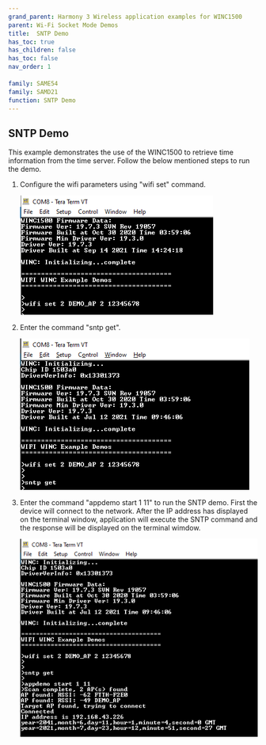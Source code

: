 ```yaml
---
grand_parent: Harmony 3 Wireless application examples for WINC1500
parent: Wi-Fi Socket Mode Demos
title:  SNTP Demo
has_toc: true
has_children: false
has_toc: false
nav_order: 1

family: SAME54
family: SAMD21
function: SNTP Demo
---
```

## SNTP Demo<a name="sntpdemo"></a>
This example demonstrates the use of the WINC1500 to retrieve time information from the time server. Follow the below mentioned steps to run the demo.

1. Configure the wifi parameters using "wifi set" command.

	![](images/wifi_config.png)

2.  Enter the command "sntp get".

	![](images/sntp_get_cmd.png)

3. Enter the command "appdemo start 1 11" to run the SNTP demo. First the device will connect to the network. After the IP address has displayed on the terminal window, application will execute the SNTP command and the response will be displayed on the terminal wimdow.

	![](images/sntp_response.png)


